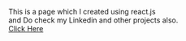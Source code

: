 This is a page which I created using react.js
<br>
and Do check my Linkedin and other projects also.<br>
<a href="https://react-future-akasho3.netlify.app/">Click Here</a>

